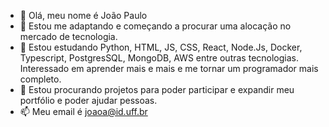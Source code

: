 - 👋 Olá, meu nome é João Paulo
- 👀 Estou me adaptando e começando a procurar uma alocação no mercado de tecnologia.
- 🌱 Estou estudando Python, HTML, JS, CSS, React, Node.Js, Docker, Typescript, PostgresSQL, MongoDB, AWS entre outras tecnologias. Interessado em aprender mais e mais e me tornar um programador mais completo.
- 💞️ Estou procurando projetos para poder participar e expandir meu portfólio e poder ajudar pessoas.
- 📫 Meu email é joaoa@id.uff.br
